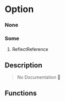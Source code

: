 # Option<ReflectReference>

### None

### Some

1. ReflectReference

## Description

> No Documentation 🚧

## Functions

